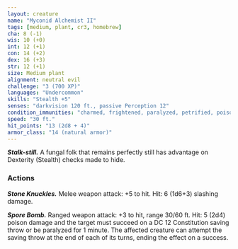 ```yaml
---
layout: creature
name: "Myconid Alchemist II"
tags: [medium, plant, cr3, homebrew]
cha: 8 (-1)
wis: 10 (+0)
int: 12 (+1)
con: 14 (+2)
dex: 16 (+3)
str: 12 (+1)
size: Medium plant
alignment: neutral evil
challenge: "3 (700 XP)"
languages: "Undercommon"
skills: "Stealth +5"
senses: "darkvision 120 ft., passive Perception 12"
condition_immunities: "charmed, frightened, paralyzed, petrified, poisoned"
speed: "30 ft."
hit_points: "13 (2d8 + 4)"
armor_class: "14 (natural armor)"
---
```


***Stalk-still.*** A fungal folk that remains perfectly still has advantage on
Dexterity (Stealth) checks made to hide.

### Actions

***Stone Knuckles.*** Melee weapon attack: +5 to hit. Hit: 6 (1d6+3)
slashing damage.

***Spore Bomb.*** Ranged weapon attack: +3 to hit, range 30/60 ft. Hit: 5
(2d4) poison damage and the target must succeed on a DC 12 Constitution
saving throw or be paralyzed for 1 minute. The affected creature can
attempt the saving throw at the end of each of its turns, ending the effect
on a success.
